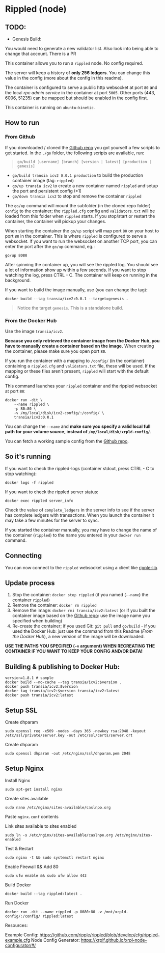 # Rippled (node)

## TODO:

- Genesis Build:

You would need to generate a new validator list. Also look into being able to change that account. There is a PR


This container allows you to run a `rippled` node. No config required.

The server will keep a history of **only 256 ledgers**. You can change this value in the config (more about the config in this readme).

The container is configured to serve a public http websocket at port `80` and the local _rpc admin service_ in the container at port `5005`.
Other ports (443, 6006, 51235) can be mapped but should be enabled in the config first.

This container is running on `ubuntu:kinetic`.


## How to run

### From Github

If you downloaded / cloned the [Github repo](https://github.com/WietseWind/docker-rippled) you got yourself a few scripts to get started. In the `./go` folder, the following scripts are available, run:

> `go/build [username] [branch] [version | latest] [production | genesis]`

- `go/build transia icv2 0.0.1 production` to build the production container image (tag: `rippled`)
- `go/up transia icv2` to create a new container named `rippled` and setup the port and persistent config (*1)
- `go/down transia icv2` to stop and remove the container `rippled`

The `go/up` command will mount the subfolder (in the cloned repo folder) `config` to the container; the `rippled.cfg` config and `validators.txt` will be loaded from this folder when `rippled` starts. If you stop/start or restart the container, the container will pickup your changes.

When starting the container the `go/up` script will map port `80` on your host to port `80` in the container. This is where `rippled` is configured to serve a websocket. If you want to run the websocket on another TCP port, you can enter the port after the `go/up` command, eg.:

```
go/up 8080
```

After spinning the container up, you will see the rippled log. You should see a lot of information show up within a few seconds. If you want to stop watching the log, press CTRL - C. The container will keep on running in the background.

If you want to build the image manually, use (you can change the tag):

`docker build --tag transia/icv2:0.0.1 --target=genesis .`

> Notice the target `genesis`. This is a standalone build.

### From the Docker Hub

Use the image `transia/icv2`.

**Because you only retrieved the container image from the Docker Hub, you have to manually create a container based on the image.** When creating the container, please make sure you open port `80`.

If you run the container with a mapping to `/config/` (in the container) containing a `rippled.cfg` and `validators.txt` file, these will be used. If the mapping or these files aren't present, `rippled` will start with the default config.

This command launches your `rippled` container and the rippled websocket at port `80`:

```
docker run -dit \
    --name rippled \
    -p 80:80 \
    -v /my/local/disk/icv2-config/:/config/ \
    transia/icv2:0.0.1
```

You can change the `--name` and **make sure you specify a valid local full path for your volume source, instead of `/my/local/disk/xrpld-config/`**.

You can fetch a working sample config from the [Github repo](https://github.com/Transia-RnD/thehub/amendments/icv2).

## So it's running

If you want to check the rippled-logs (container stdout, press CTRL - C to stop watching):

```
docker logs -f rippled
```

If you want to check the rippled server status:

```
docker exec rippled server_info
```

Check the value of `complete_ledgers` in the server info to see if the server
has complete ledgers with transactions. When you launch the container it may take
a few minutes for the server to sync.

If you started the container manually, you may have to change the name of the container (`rippled`) to the name you entered in your `docker run` command.

## Connecting

You can now connect to the `rippled` websocket using a client like [ripple-lib](https://github.com/ripple/ripple-lib/tree/master).

## Update process

1. Stop the container: `docker stop rippled` (if you named (`--name`) the container `rippled`)
2. Remove the container: `docker rm rippled`
3. Remove the image: `docker rmi transia/icv2:latest` (or if you built the container image based on the [Github repo](https://github.com/WietseWind/docker-rippled): use the image name you specified when building)
4. Re-create the container; if you used Git: `git pull` and `go/build` - if you used the Docker Hub: just use the command from this Readme (_From the Docker Hub_), a new version of the image will be downloaded.

**USE THE PATHS YOU SPECIFIED (`-v` argument) WHEN RECREATING THE CONTAINER IF YOU WANT TO KEEP YOUR CONFIG AND/OR DATA!**

## Building & publishing to Docker Hub:

```
version=1.8.1 # sample
docker build --no-cache --tag transia/icv2:$version .
docker push transia/icv2:$version
docker tag transia/icv2:$version transia/icv2:latest
docker push transia/icv2:latest
```

## Setup SSL

Create dhparam

`sudo openssl req -x509 -nodes -days 365 -newkey rsa:2048 -keyout /etc/ssl/private/server.key -out /etc/ssl/certs/server.crt`

Create dhparam

`sudo openssl dhparam -out /etc/nginx/ssl/dhparam.pem 2048`

## Setup Nginx

Install Nginx

`sudo apt-get install nginx`

Create sites available

`sudo nano /etc/nginx/sites-available/caslnpo.org`

Paste `nginx.conf` contents

Link sites available to sites enabled

`sudo ln -s /etc/nginx/sites-available/caslnpo.org /etc/nginx/sites-enabled`

Test & Restart

`sudo nginx -t && sudo systemctl restart nginx`

Enable Firewall && Add 80

`sudo ufw enable && sudo ufw allow 443`

Build Docker

`docker build --tag rippled:latest .`

Run Docker

`docker run -dit --name rippled -p 8080:80 -v /mnt/xrpld-config/:/config/ rippled:latest`

Resources:

Example Config: https://github.com/ripple/rippled/blob/develop/cfg/rippled-example.cfg
Node Config Generator: https://xrplf.github.io/xrpl-node-configurator/#/
